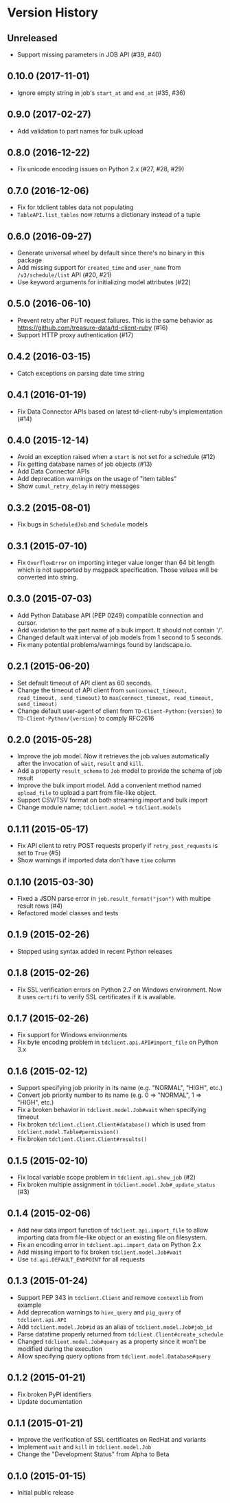 # Version History

## Unreleased

* Support missing parameters in JOB API (#39, #40)

## 0.10.0 (2017-11-01)

* Ignore empty string in job's `start_at` and `end_at` (#35, #36)

## 0.9.0 (2017-02-27)

* Add validation to part names for bulk upload

## 0.8.0 (2016-12-22)

* Fix unicode encoding issues on Python 2.x (#27, #28, #29)

## 0.7.0 (2016-12-06)

* Fix for tdclient tables data not populating
* `TableAPI.list_tables` now returns a dictionary instead of a tuple

## 0.6.0 (2016-09-27)

* Generate universal wheel by default since there's no binary in this package
* Add missing support for `created_time` and `user_name` from `/v3/schedule/list` API (#20, #21)
* Use keyword arguments for initializing model attributes (#22)

## 0.5.0 (2016-06-10)

* Prevent retry after PUT request failures. This is the same behavior as https://github.com/treasure-data/td-client-ruby (#16)
* Support HTTP proxy authentication (#17)

## 0.4.2 (2016-03-15)

* Catch exceptions on parsing date time string

## 0.4.1 (2016-01-19)

* Fix Data Connector APIs based on latest td-client-ruby's implementation (#14)

## 0.4.0 (2015-12-14)

* Avoid an exception raised when a `start` is not set for a schedule (#12)
* Fix getting database names of job objects (#13)
* Add Data Connector APIs
* Add deprecation warnings on the usage of "item tables"
* Show `cumul_retry_delay` in retry messages

## 0.3.2 (2015-08-01)

* Fix bugs in `ScheduledJob` and `Schedule` models

## 0.3.1 (2015-07-10)

* Fix `OverflowError` on importing integer value longer than 64 bit length which is not supported by msgpack specification. Those values will be converted into string.

## 0.3.0 (2015-07-03)

* Add Python Database API (PEP 0249) compatible connection and cursor.
* Add varidation to the part name of a bulk import. It should not contain '/'.
* Changed default wait interval of job models from 1 second to 5 seconds.
* Fix many potential problems/warnings found by landscape.io.

## 0.2.1 (2015-06-20)

* Set default timeout of API client as 60 seconds.
* Change the timeout of API client from `sum(connect_timeout, read_timeout, send_timeout)` to `max(connect_timeout, read_timeout, send_timeout)`
* Change default user-agent of client from `TD-Client-Python:{version}` to `TD-Client-Python/{version}` to comply RFC2616

## 0.2.0 (2015-05-28)

* Improve the job model. Now it retrieves the job values automatically after the invocation of `wait`, `result` and `kill`.
* Add a property `result_schema` to `Job` model to provide the schema of job result
* Improve the bulk import model. Add a convenient method named `upload_file` to upload a part from file-like object.
* Support CSV/TSV format on both streaming import and bulk import
* Change module name; `tdclient.model` -> `tdclient.models`

## 0.1.11 (2015-05-17)

* Fix API client to retry POST requests properly if `retry_post_requests` is set to `True` (#5)
* Show warnings if imported data don't have `time` column

## 0.1.10 (2015-03-30)

* Fixed a JSON parse error in `job.result_format("json")` with multipe result rows (#4)
* Refactored model classes and tests

## 0.1.9 (2015-02-26)

* Stopped using syntax added in recent Python releases

## 0.1.8 (2015-02-26)

* Fix SSL verification errors on Python 2.7 on Windows environment.
  Now it uses `certifi` to verify SSL certificates if it is available.

## 0.1.7 (2015-02-26)

* Fix support for Windows environments
* Fix byte encoding problem in `tdclient.api.API#import_file` on Python 3.x

## 0.1.6 (2015-02-12)

* Support specifying job priority in its name (e.g. "NORMAL", "HIGH", etc.)
* Convert job priority number to its name (e.g. 0 => "NORMAL", 1 => "HIGH", etc.)
* Fix a broken behavior in `tdclient.model.Job#wait` when specifying timeout
* Fix broken `tdclient.client.Client#database()` which is used from `tdclient.model.Table#permission()`
* Fix broken `tdclient.Client.Client#results()`

## 0.1.5 (2015-02-10)

* Fix local variable scope problem in `tdclient.api.show_job` (#2)
* Fix broken multiple assignment in `tdclient.model.Job#_update_status` (#3)

## 0.1.4 (2015-02-06)

* Add new data import function of `tdclient.api.import_file` to allow importing data from
  file-like object or an existing file on filesystem.
* Fix an encoding error in `tdclient.api.import_data` on Python 2.x
* Add missing import to fix broken `tdclient.model.Job#wait`
* Use `td.api.DEFAULT_ENDPOINT` for all requests

## 0.1.3 (2015-01-24)

* Support PEP 343 in `tdclient.Client` and remove `contextlib` from example
* Add deprecation warnings to `hive_query` and `pig_query` of `tdclient.api.API`
* Add `tdclient.model.Job#id` as an alias of `tdclient.model.Job#job_id`
* Parse datatime properly returned from `tdclient.Client#create_schedule`
* Changed `tdclient.model.Job#query` as a property since it won't be modified during the execution
* Allow specifying query options from `tdclient.model.Database#query`

## 0.1.2 (2015-01-21)

* Fix broken PyPI identifiers
* Update documentation

## 0.1.1 (2015-01-21)

* Improve the verification of SSL certificates on RedHat and variants
* Implement `wait` and `kill` in `tdclient.model.Job`
* Change the "Development Status" from Alpha to Beta

## 0.1.0 (2015-01-15)

* Initial public release
